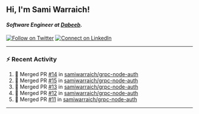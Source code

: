 <h2>Hi, I'm Sami Warraich!</h2>
<h4><em>Software Engineer at <a href="https://dabeeb.co/">Dabeeb</a>.</em></h4>



[![Follow on Twitter](https://img.shields.io/badge/--twitter?label=Twitter&logo=Twitter&style=social)](https://twitter.com/samiwarraich2) [![Connect on LinkedIn](https://img.shields.io/badge/--linkedin?label=LinkedIn&logo=LinkedIn&style=social)](https://www.linkedin.com/in/sami-warraich)

---

### :zap: Recent Activity

<!--START_SECTION:activity-->
1. 🎉 Merged PR [#14](https://github.com/samiwarraich/grpc-node-auth/pull/14) in [samiwarraich/grpc-node-auth](https://github.com/samiwarraich/grpc-node-auth)
2. 🎉 Merged PR [#15](https://github.com/samiwarraich/grpc-node-auth/pull/15) in [samiwarraich/grpc-node-auth](https://github.com/samiwarraich/grpc-node-auth)
3. 🎉 Merged PR [#13](https://github.com/samiwarraich/grpc-node-auth/pull/13) in [samiwarraich/grpc-node-auth](https://github.com/samiwarraich/grpc-node-auth)
4. 🎉 Merged PR [#12](https://github.com/samiwarraich/grpc-node-auth/pull/12) in [samiwarraich/grpc-node-auth](https://github.com/samiwarraich/grpc-node-auth)
5. 🎉 Merged PR [#11](https://github.com/samiwarraich/grpc-node-auth/pull/11) in [samiwarraich/grpc-node-auth](https://github.com/samiwarraich/grpc-node-auth)
<!--END_SECTION:activity-->

---
